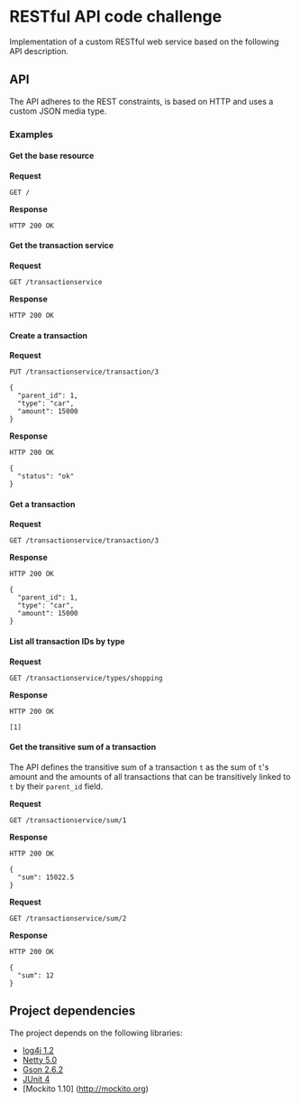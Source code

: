 # RESTful API code challenge

Implementation of a custom RESTful web service based on the following API description.

## API

The API adheres to the REST constraints, is based on HTTP and uses a custom JSON media type.

### Examples

#### Get the base resource

**Request**

```
GET /
```

**Response**

```
HTTP 200 OK
```

#### Get the transaction service

**Request**

```
GET /transactionservice
```

**Response**

```
HTTP 200 OK
```

#### Create a transaction

**Request**

```
PUT /transactionservice/transaction/3

{
  "parent_id": 1,
  "type": "car",
  "amount": 15000
}
```

**Response**

```
HTTP 200 OK

{
  "status": "ok"
}
```


#### Get a transaction

**Request**

```
GET /transactionservice/transaction/3
```

**Response**

```
HTTP 200 OK

{
  "parent_id": 1,
  "type": "car",
  "amount": 15000
}
```

#### List all transaction IDs by type

**Request**

```
GET /transactionservice/types/shopping
```

**Response**

```
HTTP 200 OK

[1]
```

#### Get the transitive sum of a transaction

The API defines the transitive sum of a transaction ```t``` as the sum of ```t```'s amount and the amounts of all transactions that can be transitively linked to ```t``` by their ```parent_id``` field.

**Request**

```
GET /transactionservice/sum/1
```

**Response**

```
HTTP 200 OK

{
  "sum": 15022.5
}
```

**Request**

```
GET /transactionservice/sum/2
```

**Response**

```
HTTP 200 OK

{
  "sum": 12
}
```

## Project dependencies

The project depends on the following libraries:

* [log4j 1.2](https://logging.apache.org/log4j/1.2/)
* [Netty 5.0](http://netty.io/)
* [Gson 2.6.2](https://sites.google.com/site/gson)
* [JUnit 4](http://junit.org/)
* [Mockito 1.10] (http://mockito.org)
